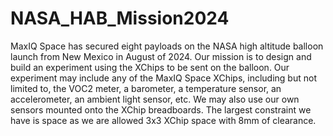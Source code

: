 # NASA_HAB_Mission2024
MaxIQ Space has secured eight payloads on the NASA high altitude balloon launch from New Mexico in August of 2024. Our mission is to design and build an experiment using the XChips to be sent on the balloon. Our experiment may include any of the MaxIQ Space XChips, including but not limited to, the VOC2 meter, a barometer, a temperature sensor, an accelerometer, an ambient light sensor, etc. We may also use our own sensors mounted onto the XChip breadboards. The largest constraint we have is space as we are allowed 3x3 XChip space with 8mm of clearance.
